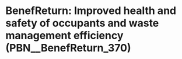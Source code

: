 # BenefReturn: __Improved health and safety of occupants and waste management efficiency__ (PBN__BenefReturn_370)

